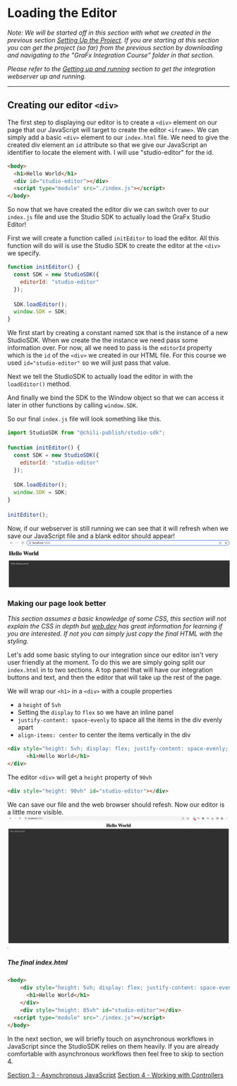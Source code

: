# Loading the Editor
_Note: We will be started off in this section with what we created in the previous section [Setting Up the Project](../1-Setting-up-Project/). If you are starting at this section you can get the project (so far) from the previous section by downloading and navigating to the "GraFx Integration Course" folder in that section._

_Please refer to the [Getting up and running](../README.md#getting-up-and-running) section to get the integration webserver up and running._

---

## Creating our editor `<div>`

The first step to displaying our editor is to create a `<div>` element on our page that our JavaScript will target to create the editor `<iframe>`. We can simply add a basic `<div>` element to our `index.html` file. We need to give the created div element an `id` attribute so that we give our JavaScript an identifier to locate the element with. I will use "studio-editor" for the id.
```html
<body>
  <h1>Hello World</h1>
  <div id="studio-editor"></div>
  <script type="module" src="./index.js"></script>
</body>
```

So now that we have created the editor div we can switch over to our `index.js` file and use the Studio SDK to actually load the GraFx Studio Editor!

First we will create a function called `initEditor` to load the editor. All this function will do will is use the Studio SDK to create the editor at the `<div>` we specify.

```javascript
function initEditor() {
  const SDK = new StudioSDK({
    editorId: "studio-editor"
  });

  SDK.loadEditor();
  window.SDK = SDK;
}
```

We first start by creating a constant named `SDK` that is the instance of a new StudioSDK. When we create the the instance we need pass some information over. For now, all we need to pass is the `editorId` property which is the `id` of the `<div>` we created in our HTML file. For this course we used `id="studio-editor"` so we will just pass that value.

Next we tell the StudioSDK to actually load the editor in with the `loadEditor()` method.

And finally we bind the SDK to the Window object so that we can access it later in other functions by calling `window.SDK`.

So our final `index.js` file will look something like this.
```javascript
import StudioSDK from "@chili-publish/studio-sdk";

function initEditor() {
  const SDK = new StudioSDK({
    editorId: "studio-editor"
  });

  SDK.loadEditor();
  window.SDK = SDK;
}

initEditor();
```

Now, if our webserver is still running we can see that it will refresh when we save our JavaScript file and a blank editor should appear!
![A blank editor loaded on a webpage](../assets/2-Loading-the-Editor/editor-loaded.png)

### Making our page look better
_This section assumes a basic knowledge of some CSS, this section will not explain the CSS in depth but [web.dev](https://web.dev/learn/css/) has great information for learning if you are interested. If not you can simply just copy the final HTML with the styling._

Let's add some basic styling to our integration since our editor isn't very user friendly at the moment. To do this we are simply going split our `index.html` in to two sections. A top panel that will have our integration buttons and text, and then the editor that will take up the rest of the page.

We will wrap our `<h1>` in a `<div>` with a couple properties
- a `height` of `5vh`
- Setting the `display` to `flex` so we have an inline panel
- `justify-content: space-evenly` to space all the items in the div evenly apart
- `align-items: center` to center the items vertically in the div
```html
<div style="height: 5vh; display: flex; justify-content: space-evenly; align-items: center;">
      <h1>Hello World</h1>
</div>
```

The editor `<div>` will get a `height` property of `90vh`
```html
<div style="height: 90vh" id="studio-editor"></div>
```


We can save our file and the web browser should refesh. Now our editor is a little more visible.
![the styled editor loaded on the webpage](../assets/2-Loading-the-Editor/editor-styled.png)

##### The final index.html
```html
<body>
    <div style="height: 5vh; display: flex; justify-content: space-evenly; align-items: center;">
      <h1>Hello World</h1>
    </div>
    <div style="height: 85vh" id="studio-editor"></div>
  <script type="module" src="./index.js"></script>
</body>
```

In the next section, we will briefly touch on asynchronous workflows in JavaScript since the StudioSDK relies on them heavily. If you are already comfortable with asynchronous workflows then feel free to skip to section 4.

[Section 3 - Asynchronous JavaScript](../3-Async-Javascript/README.md)
[Section 4 - Working with Controllers](../4-Working-with-Controllers/README.md)




